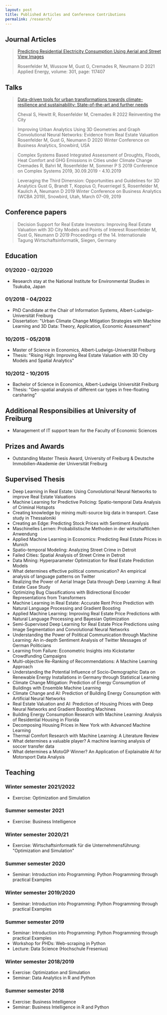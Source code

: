 ```yaml
---
layout: post
title: Published Articles and Conference Contributions
permalink: /research/
---
```


## Journal Articles

> [Predicting Residential Electricity Consumption Using Aerial and Street View Images](https://doi.org/10.1016/j.apenergy.2021.117407)
>
> Rosenfelder M, Wussow M, Gust G, Cremades R, Neumann D
> 2021 Applied Energy, volume: 301, page: 117407

## Talks

> [Data-driven tools for urban transformations towards climate-resilience and sustainability: State-of-the-art and further needs](https://reinventingthecity.dryfta.com/program-schedule/program/72/data-driven-tools-for-urban-transformations-towards-climate-resilience-and-sustainability-state-of-the-art-and-further-needs)
>
> Cheval S, Hewitt R, Rosenfelder M, Cremades R
> 2022 Reinventing the City

> Improving Urban Analytics Using 3D Geometries and Graph Convolutional Neural Networks: Evidence from Real Estate Valuation
> Rosenfelder M, Gust G, Neumann D
> 2020 Winter Conference on Business Analytics, Snowbird, USA

> Complex Systems Based Integrated Assessment of Droughts, Floods, Heat Comfort and GHG Emissions in Cities under Climate Change
> Cremades R, Bahri M, Rosenfelder M, Sommer P S
> 2019 Conference on Complex Systems 2019, 30.09.2019 - 4.10.2019

> Leveraging the Third Dimension: Opportunities and Guidelines for 3D Analytics
> Gust G, Brandt T, Koppius O, Feuerriegel S, Rosenfelder M, Kaulich A, Neumann D
> 2019 Winter Conference on Business Analytics (WCBA 2019), Snowbird, Utah, March 07-09, 2019

## Conference papers

> Decision Support for Real Estate Investors: Improving Real Estate Valuation with 3D City Models and Points of Interest
> Rosenfelder M, Gust G, Neumann D
> 2019 Proceedings of the 14. Internationale Tagung Wirtschaftsinformatik, Siegen, Germany

## Education

### 01/2020 - 02/2020

- Research stay at the National Institute for Environmental Studies in Tsukuba, Japan

### 01/2018 - 04/2022

- PhD Candidate at the Chair of Information Systems, Albert-Ludwigs-Universität Freiburg
- Dissertation: "Urban Climate Change Mitigation Strategies with Machine Learning and 3D Data: Theory, Application, Economic Assessment"

### 10/2015 - 05/2018

- Master of Science in Economics, Albert-Ludwigs-Universität Freiburg
- Thesis: "Rising High: Improving Real Estate Valuation with 3D City Models and Spatial Analytics"

### 10/2012 - 10/2015

- Bachelor of Science in Economics, Albert-Ludwigs Universität Freiburg
- Thesis: "Geo-spatial analysis of different car types in free-floating carsharing"

## Additional Responsibilies at University of Freiburg

- Management of IT support team for the Faculty of Economic Sciences

## Prizes and Awards

- Outstanding Master Thesis Award, University of Freiburg & Deutsche Immobilien-Akademie der Universität Freiburg

## Supervised Thesis

- Deep Learning in Real Estate: Using Convolutional Neural Networks to improve Real Estate Valuations
- Machine Learning for Predictive Policing: Spatio-temporal Data Analysis of Criminal Hotspots
- Creating knowledge by mining multi-source big data in transport. Case study in Thessaloniki
- Creating an Edge: Predicting Stock Prices with Sentiment Analysis
- Maschinelles Lernen: Probabilistische Methoden in der wirtschaftlichen Anwendung
- Applied Machine Learning in Economics: Predicting Real Estate Prices in Munich
- Spatio-temporal Modeling: Analyzing Street Crime in Detroit
- Failed Cities: Spatial Analysis of Street Crime in Detroit
- Data Mining: Hyperparameter Optimization for Real Estate Prediction Models
- What determines effective political communication? An empirical analysis of language patterns on Twitter
- Realizing the Power of Aerial Image Data through Deep Learning: A Real Estate Case Study
- Optimizing Bug Classifications with Bidirectional Encoder Representations from Transformers
- Machine Learning in Real Estate: Accurate Rent Price Prediction with Natural Language Processing and Gradient Boosting
- Applied Machine Learning: Improving Real Estate Price Predictions with Natural Language Processing and Bayesian Optimization
- Semi-Supervised Deep Learning for Real Estate Price Predictions using Image Segmentation and Convolutional Neural Networks
- Understanding the Power of Political Communication through Machine Learning: An in-depth Sentiment Analysis of Twitter Messages of German Politicians
- Learning from Failure: Econometric Insights into Kickstarter Crowdfunding Campaigns
- Multi-objective Re-Ranking of Recommendations: A Machine Learning Approach
- Understanding the Potential Influence of Socio-Demographic Data on Renewable Energy Installations in Germany through Statistical Learning
- Climate Change Mitigation: Prediction of Energy Consumption of Buildings with Ensemble Machine Learning
- Climate Change and AI: Prediction of Building Energy Consumption with Artificial Neural Networks
- Real Estate Valuation and AI: Prediction of Housing Prices with Deep Neural Networks and Gradient Boosting Machines
- Building Energy Consumption Research with Machine Learning: Analysis of Residential Housing in Florida
- Decomposing Housing Prices in New York with Advanced Machine Learning
- Thermal Comfort Research with Machine Learning: A Literature Review
- What determines a valuable player? A machine learning analysis of soccer transfer data
- What determines a MotoGP Winner? An Application of Explainable AI for Motorsport Data Analysis

## Teaching

### Winter semester 2021/2022

- Exercise: Optimization and Simulation

### Summer semester 2021

- Exercise: Business Intelligence

### Winter semester 2020/21

- Exercise: Wirtschaftsinformatik für die Unternehmensführung: "Optimization and Simulation"

### Summer semester 2020

- Seminar: Introduction into Programming: Python Programming through practical Examples

### Winter semester 2019/2020

- Seminar: Introduction into Programming: Python Programming through practical Examples

### Summer semester 2019

- Seminar: Introduction into Programming: Python Programming through practical Examples
- Workshop for PHDs: Web-scraping in Python
- Lecture: Data Science (Hochschule Fresenius)

### Winter semester 2018/2019

- Exercise: Optimization and Simulation
- Seminar: Data Analytics in R and Python

### Summer semester 2018

- Exercise: Business Intelligence
- Seminar: Business Intelligence in R and Python
